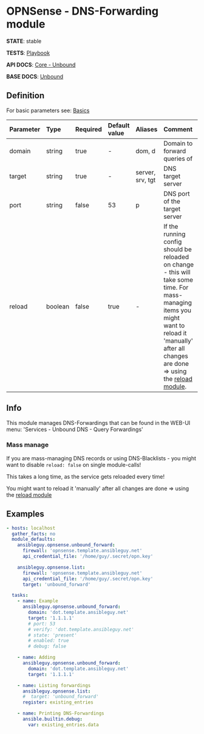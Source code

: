 # OPNSense - DNS-Forwarding module

**STATE**: stable

**TESTS**: [Playbook](https://github.com/ansibleguy/collection_opnsense/blob/stable/tests/unbound_forward.yml)

**API DOCS**: [Core - Unbound](https://docs.opnsense.org/development/api/core/unbound.html)

**BASE DOCS**: [Unbound](https://docs.opnsense.org/manual/unbound.html)

## Definition

For basic parameters see: [Basics](https://github.com/ansibleguy/collection_opnsense/blob/stable/docs/use_basic.md#definition)

| Parameter  | Type    | Required | Default value | Aliases          | Comment                       |
|:-----------|:--------|:---------|:---------------|:-----------------|:------------------------------|
| domain     | string  | true     | -            | dom, d           | Domain to forward queries of  |
| target   | string | true    | -            | server, srv, tgt | DNS target server             |
| port | string     | false    | 53          | p                | DNS port of the target server |
| reload       | boolean | false    | true                 | -                | If the running config should be reloaded on change - this will take some time. For mass-managing items you might want to reload it 'manually' after all changes are done => using the [reload module](https://github.com/ansibleguy/collection_opnsense/blob/stable/docs/use_reload.md). |

## Info

This module manages DNS-Forwardings that can be found in the WEB-UI menu: 'Services - Unbound DNS - Query Forwardings'

### Mass manage

If you are mass-managing DNS records or using DNS-Blacklists - you might want to disable ```reload: false``` on single module-calls!

This takes a long time, as the service gets reloaded every time!

You might want to reload it 'manually' after all changes are done => using the [reload module](https://github.com/ansibleguy/collection_opnsense/blob/stable/docs/use_reload.md)


## Examples

```yaml
- hosts: localhost
  gather_facts: no
  module_defaults:
    ansibleguy.opnsense.unbound_forward:
      firewall: 'opnsense.template.ansibleguy.net'
      api_credential_file: '/home/guy/.secret/opn.key'

    ansibleguy.opnsense.list:
      firewall: 'opnsense.template.ansibleguy.net'
      api_credential_file: '/home/guy/.secret/opn.key'
      target: 'unbound_forward'

  tasks:
    - name: Example
      ansibleguy.opnsense.unbound_forward:
        domain: 'dot.template.ansibleguy.net'
        target: '1.1.1.1'
        # port: 53
        # verify: 'dot.template.ansibleguy.net'
        # state: 'present'
        # enabled: true
        # debug: false

    - name: Adding
      ansibleguy.opnsense.unbound_forward:
        domain: 'dot.template.ansibleguy.net'
        target: '1.1.1.1'

    - name: Listing forwardings
      ansibleguy.opnsense.list:
      #  target: 'unbound_forward'
      register: existing_entries

    - name: Printing DNS-Forwardings
      ansible.builtin.debug:
        var: existing_entries.data
```
